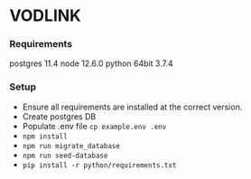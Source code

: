 # VODLINK

### Requirements
postgres 11.4
node 12.6.0
python 64bit 3.7.4 

### Setup
* Ensure all requirements are installed at the correct version.
* Create postgres DB
* Populate .env file `cp example.env .env`
* `npm install`
* `npm run migrate_database`
* `npm run seed-database`
* `pip install -r python/requirements.txt`

